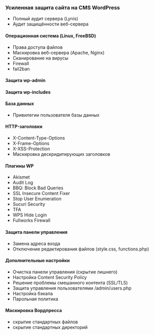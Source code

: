 ### Усиленная защита сайта на CMS WordPress
- Полный аудит сервера (Lynis)
- Аудит защищённости веб-сервера
#### Операционная система (Linux, FreeBSD)
- Права доступа файлов
- Маскировка веб-сервера (Apache, Nginx)
- Сканирование на вирусы
- Firewall
- fail2ban
#### Защита wp-admin
#### Защита wp-includes
#### База данных
- Привилегии пользователя базы данных
#### HTTP-заголовки
- X-Content-Type-Options
- X-Frame-Options
- X-XSS-Protection
- Маскировка дескридитирующих заголовков
#### Плагины WP
- Akismet
- Audit Log
- BBQ: Block Bad Queries
- SSL Insecure Content Fixer
- Stop User Enumeration
- Sucuri Security
- TFA
- WPS Hide Login
- Fullworks Firewall
#### Защита панели управления
- Замена адреса входа
- Отключение редактирования файлов (style.css, functions.php)
#### Дополнительные настройки
- Очистка панели управления (скрытие лишнего)
- Настройка Content Security Policy
- Решение проблемы смешанного контента (SSL/TLS)
- Защита управления пользователями /admin/users.php
- Настройка бэкапа
- Парольная политика
#### Маскировка Вордпресса
- скрытие стандартных файлов
- скрытие стандартных директорий
